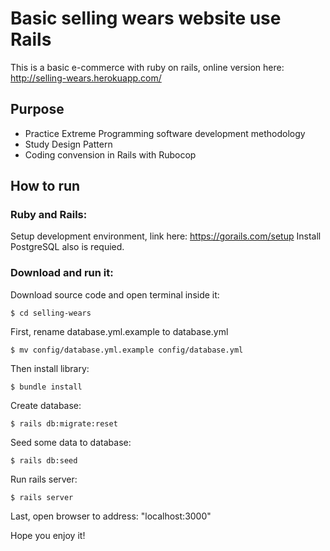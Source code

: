 # Basic selling wears website use Rails

This is a basic e-commerce with ruby on rails, online version here: http://selling-wears.herokuapp.com/

## Purpose

- Practice Extreme Programming software development methodology
- Study Design Pattern
- Coding convension in Rails with Rubocop

## How to run

### Ruby and Rails:

Setup development environment, link here: https://gorails.com/setup
Install PostgreSQL also is requied.

### Download and run it:

Download source code and open terminal inside it:
```
$ cd selling-wears
```
First, rename database.yml.example to database.yml
```
$ mv config/database.yml.example config/database.yml
```
Then install library:
```
$ bundle install
```
Create database:
```
$ rails db:migrate:reset
```
Seed some data to database:
```
$ rails db:seed
```
Run rails server:
```
$ rails server
```
Last, open browser to address: "localhost:3000"

Hope you enjoy it!
